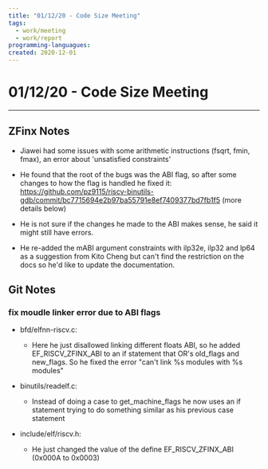 ```yaml
---
title: "01/12/20 - Code Size Meeting" 
tags:
  - work/meeting
  - work/report
programming-languagues:
created: 2020-12-01
---
```

# 01/12/20 - Code Size Meeting
---
## ZFinx Notes
- Jiawei had some issues with some arithmetic instructions (fsqrt, fmin, fmax),
  an error about 'unsatisfied constraints'

- He found that the root of the bugs was the ABI flag, so after some changes to
  how the flag is handled he fixed it: https://github.com/pz9115/riscv-binutils-gdb/commit/bc7715694e2b97ba55791e8ef7409377bd7fb1f5
  (more details below)

- He is not sure if the changes he made to the ABI makes sense, he said it
  might still have errors.

- He re-added the mABI argument constraints with ilp32e, ilp32 and lp64 as
  a suggestion from Kito Cheng but can't find the restriction on the docs so
  he'd like to update the documentation.

## Git Notes
### fix moudle linker error due to ABI flags 
- bfd/elfnn-riscv.c:
  - Here he just disallowed linking different floats ABI, so he added
    EF_RISCV_ZFINX_ABI to an if statement that OR's old_flags and new_flags.
    So he fixed the error "can't link %s modules with %s modules"

- binutils/readelf.c:
  - Instead of doing a case to get_machine_flags he now uses an if statement
    trying to do something similar as his previous case statement

- include/elf/riscv.h:
  - He just changed the value of the define EF_RISCV_ZFINX_ABI (0x000A to
    0x0003)